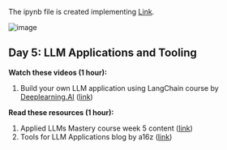 
The ipynb file is created implementing [Link](https://docs.smith.langchain.com/). 

![image](https://github.com/user-attachments/assets/14a1c4fe-0d50-4b34-ab4e-c3e177afc4ea)


## Day 5: LLM Applications and Tooling

**Watch these videos (1 hour):**

1. Build your own LLM application using LangChain course by [Deeplearning.AI](http://Deeplearning.AI) ([link](https://learn.deeplearning.ai/langchain/lesson/1/introduction))

**Read these resources (1 hour):**

1. Applied LLMs Mastery course week 5 content ([link](https://github.com/aishwaryanr/awesome-generative-ai-guide/blob/main/free_courses/Applied_LLMs_Mastery_2024/week5_tools_for_LLM_apps.md))
2. Tools for LLM Applications blog by a16z ([link](https://a16z.com/emerging-architectures-for-llm-applications/))
